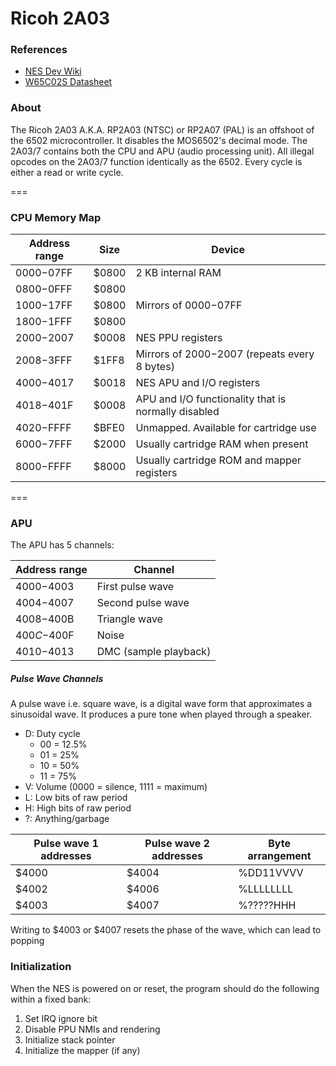# Ricoh 2A03

### References
- [NES Dev Wiki](https://www.nesdev.org/wiki/CPU)
- [W65C02S Datasheet](https://www.westerndesigncenter.com/wdc/documentation/w65c02s.pdf)

### About

The Ricoh 2A03 A.K.A. RP2A03 (NTSC) or RP2A07 (PAL) is an offshoot of the 6502 microcontroller. It disables the
MOS6502's decimal mode. The 2A03/7 contains both the CPU and APU (audio processing unit). All illegal opcodes
on the 2A03/7 function identically as the 6502. Every cycle is either a read or write cycle.

===

### CPU Memory Map

| Address range | Size  | Device                                                                               |
|---------------|-------|--------------------------------------------------------------------------------------|
| $0000-$07FF   | $0800 | 2 KB internal RAM                                                                    |
| $0800-$0FFF   | $0800 |                                                                                      |
| $1000-$17FF   | $0800 | Mirrors of $0000-$07FF                                                               |
| $1800-$1FFF   | $0800 |                                                                                      |
| $2000-$2007   | $0008 | NES PPU registers                                                                    |
| $2008-$3FFF   | $1FF8 | Mirrors of $2000-$2007 (repeats every 8 bytes)                                       |
| $4000-$4017   | $0018 | NES APU and I/O registers                                                            |
| $4018-$401F   | $0008 | APU and I/O functionality that is normally disabled                                  |
| $4020-$FFFF   | $BFE0 | Unmapped. Available for cartridge use                                                |
| $6000-$7FFF   | $2000 | Usually cartridge RAM when present                                                   |
| $8000-$FFFF   | $8000 | Usually cartridge ROM and mapper registers                                           |

===

### APU

The APU has 5 channels:

| Address range | Channel               |
|---------------|-----------------------|
| $4000-$4003   | First pulse wave      |
| $4004-$4007   | Second pulse wave     |
| $4008-$400B   | Triangle wave         |
| $400C-$400F   | Noise                 |
| $4010-$4013   | DMC (sample playback) |

##### Pulse Wave Channels

A pulse wave i.e. square wave, is a digital wave form that approximates a sinusoidal wave. It produces a pure
tone when played through a speaker.

- D: Duty cycle
    - 00 = 12.5%
    - 01 = 25%
    - 10 = 50%
    - 11 = 75%
- V: Volume (0000 = silence, 1111 = maximum)
- L: Low bits of raw period
- H: High bits of raw period
- ?: Anything/garbage

| Pulse wave 1 addresses | Pulse wave 2 addresses | Byte arrangement |
|------------------------|------------------------|------------------|
| $4000                  | $4004                  | %DD11VVVV        |
| $4002                  | $4006                  | %LLLLLLLL        |
| $4003                  | $4007                  | %?????HHH        |

Writing to $4003 or $4007 resets the phase of the wave, which can lead to popping

### Initialization

When the NES is powered on or reset, the program should do the following within a fixed bank:

1. Set IRQ ignore bit
2. Disable PPU NMIs and rendering
3. Initialize stack pointer
4. Initialize the mapper (if any)
